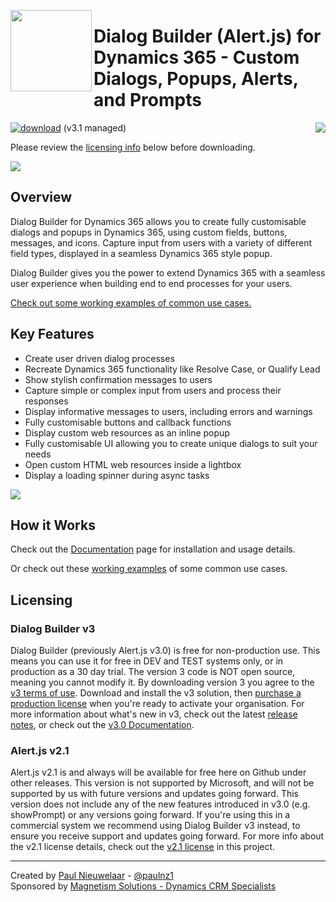 [<img width="130px" align="left" src="https://user-images.githubusercontent.com/14048382/86500237-e4ad2600-bde3-11ea-909e-8602a7012b22.png"/>](https://github.com/PaulNieuwelaar/alertjs)

# Dialog Builder (Alert.js) for Dynamics 365 - Custom Dialogs, Popups, Alerts, and Prompts

[![download](https://user-images.githubusercontent.com/14048382/27844360-c7ea9670-6174-11e7-8658-80d356c1ba8f.png)](https://github.com/PaulNieuwelaar/alertjs/releases/download/v3.1/AlertJS_3_1_5_managed.zip) (v3.1 managed) [<img align="right" src="https://user-images.githubusercontent.com/14048382/29433676-4eb13ea6-83f4-11e7-8c07-eca514b1b197.png"/>](https://github.com/PaulNieuwelaar/alertjs/wiki/Documentation-v3.0)

Please review the [licensing info](#licensing) below before downloading.


[![](https://user-images.githubusercontent.com/14048382/115327836-bcac7900-a1e3-11eb-9bf2-f5e576763fc5.png)](https://www.youtube.com/watch?v=SKz-ENHOqig)

## Overview

Dialog Builder for Dynamics 365 allows you to create fully customisable dialogs and popups in Dynamics 365, using custom fields, buttons, messages, and icons. Capture input from users with a variety of different field types, displayed in a seamless Dynamics 365 style popup.

Dialog Builder gives you the power to extend Dynamics 365 with a seamless user experience when building end to end processes for your users.

[Check out some working examples of common use cases.](https://paulnieuwelaar.github.io/alertjs/AlertJS/Sample/html/demo.html)

## Key Features

* Create user driven dialog processes
* Recreate Dynamics 365 functionality like Resolve Case, or Qualify Lead
* Show stylish confirmation messages to users
* Capture simple or complex input from users and process their responses
* Display informative messages to users, including errors and warnings
* Fully customisable buttons and callback functions
* Display custom web resources as an inline popup
* Fully customisable UI allowing you to create unique dialogs to suit your needs
* Open custom HTML web resources inside a lightbox
* Display a loading spinner during async tasks

![](https://user-images.githubusercontent.com/14048382/86217379-827dd680-bbd3-11ea-9b30-2f3a2262c619.png)

## How it Works
Check out the [Documentation](https://github.com/PaulNieuwelaar/alertjs/wiki/Documentation-v3.0) page for installation and usage details.

Or check out these [working examples](https://paulnieuwelaar.github.io/alertjs/AlertJS/Sample/html/demo.html) of some common use cases.

## Licensing

### Dialog Builder v3
Dialog Builder (previously Alert.js v3.0) is free for non-production use. This means you can use it for free in DEV and TEST systems only, or in production as a 30 day trial. The version 3 code is NOT open source, meaning you cannot modify it. By downloading version 3 you agree to the [v3 terms of use](https://github.com/PaulNieuwelaar/alertjs/blob/master/license.md). Download and install the v3 solution, then [purchase a production license](https://www.magnetismsolutions.com/our-products/alertjs-alert-popup-for-d365) when you're ready to activate your organisation.
For more information about what's new in v3, check out the latest [release notes](https://github.com/PaulNieuwelaar/alertjs/releases), or check out the [v3.0 Documentation](https://github.com/PaulNieuwelaar/alertjs/wiki/Documentation-v3.0).

### Alert.js v2.1
Alert.js v2.1 is and always will be available for free here on Github under other releases. This version is not supported by Microsoft, and will not be supported by us with future versions and updates going forward. This version does not include any of the new features introduced in v3.0 (e.g. showPrompt) or any versions going forward. If you're using this in a commercial system we recommend using Dialog Builder v3 instead, to ensure you receive support and updates going forward. For more info about the v2.1 license details, check out the [v2.1 license](https://github.com/PaulNieuwelaar/alertjs/blob/master/license-v2.1.md) in this project.

---

Created by [Paul Nieuwelaar](http://paulnieuwelaar.wordpress.com) - [@paulnz1](https://twitter.com/paulnz1)  
Sponsored by [Magnetism Solutions - Dynamics CRM Specialists](http://www.magnetismsolutions.com)
